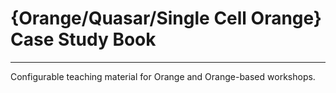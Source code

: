 # {Orange/Quasar/Single Cell Orange} Case Study Book
----------------------------------------------------

Configurable teaching material for Orange and Orange-based workshops.
